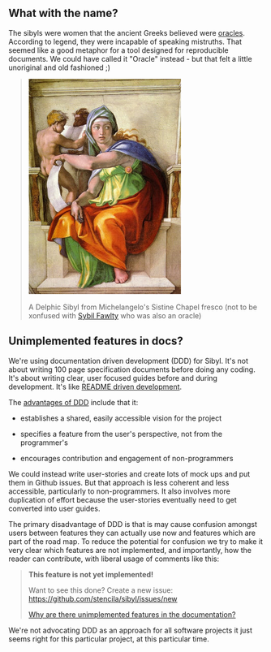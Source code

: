 ## What with the name?

The sibyls were women that the ancient Greeks believed were [oracles](https://en.wikipedia.org/wiki/Sibyl). According to legend, they were incapable of speaking mistruths. That seemed like a good metaphor for a tool designed for reproducible documents. We could have called it "Oracle" instead - but that felt a little unoriginal and old fashioned ;)

> ![Sibyl](assets/sibyl.jpg)
>
> A Delphic Sibyl from Michelangelo's Sistine Chapel fresco
> (not to be xonfused with [Sybil Fawlty](https://www.youtube.com/watch?v=NPtIHwbguO4) who was also an oracle)

## Unimplemented features in docs?

We're using documentation driven development (DDD) for Sibyl. It's not about writing 100 page specification documents before doing any coding. It's about writing clear, user focused guides before and during development. It's like [README driven development](http://tom.preston-werner.com/2010/08/23/readme-driven-development.html).

The [advantages of DDD](https://youtu.be/x5rGUqRWlK8?t=178) include that it:

- establishes a shared, easily accessible vision for the project

- specifies a feature from the user's perspective, not from the programmer's

- encourages contribution and engagement of non-programmers

We could instead write user-stories and create lots of mock ups and put them in Github issues. But that approach is less coherent and less accessible, particularly to non-programmers. It also involves more duplication of effort because the user-stories eventually need to get converted into user guides.

The primary disadvantage of DDD is that is may cause confusion amongst users between features they can actually use now and features which are part of the road map. To reduce the potential for confusion we try to make it very clear which features are not implemented, and importantly, how the reader can contribute, with liberal usage of comments like this:

> **This feature is not yet implemented!**
>
> Want to see this done? Create a new issue:  https://github.com/stencila/sibyl/issues/new
>
> [Why are there unimplemented features in the documentation?](faq#unimplemented-features-in-docs)

We're not advocating DDD as an approach for all software projects it just seems right for this particular project, at this particular time.
